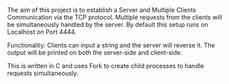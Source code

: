 The aim of this project is to establish a Server and Multiple Clients Communication via the TCP protocol.
Multiple requests from the clients will be simultaneously handled by the server. By default this setup runs on Localhost on Port 4444.

Functionality: Clients can input a string and the server will reverse it. The output will be printed on both the server-side and client-side.

This is written in C and uses Fork to create child processes to handle requests simultaneously.
